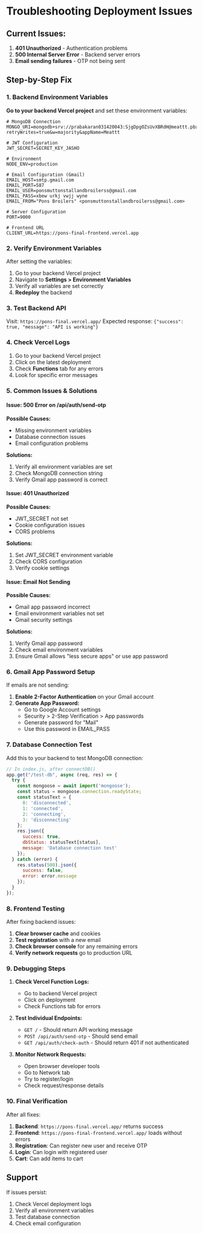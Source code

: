 # Troubleshooting Deployment Issues

## Current Issues:
1. **401 Unauthorized** - Authentication problems
2. **500 Internal Server Error** - Backend server errors
3. **Email sending failures** - OTP not being sent

## Step-by-Step Fix

### 1. Backend Environment Variables

**Go to your backend Vercel project** and set these environment variables:

```env
# MongoDB Connection
MONGO_URI=mongodb+srv://prabakaran031420043:SjgDpgOZsUvXBRdH@meattt.pbxuidm.mongodb.net/?retryWrites=true&w=majority&appName=Meattt

# JWT Configuration
JWT_SECRET=SECRET_KEY_JASHO

# Environment
NODE_ENV=production

# Email Configuration (Gmail)
EMAIL_HOST=smtp.gmail.com
EMAIL_PORT=587
EMAIL_USER=ponsmuttonstallandbroilerss@gmail.com
EMAIL_PASS=xbew urkj vwjj wyne
EMAIL_FROM="Pons Broilers" <ponsmuttonstallandbroilerss@gmail.com>

# Server Configuration
PORT=9000

# Frontend URL
CLIENT_URL=https://pons-final-frontend.vercel.app
```

### 2. Verify Environment Variables

After setting the variables:
1. Go to your backend Vercel project
2. Navigate to **Settings > Environment Variables**
3. Verify all variables are set correctly
4. **Redeploy** the backend

### 3. Test Backend API

Visit: `https://pons-final.vercel.app/`
Expected response: `{"success": true, "message": "API is working"}`

### 4. Check Vercel Logs

1. Go to your backend Vercel project
2. Click on the latest deployment
3. Check **Functions** tab for any errors
4. Look for specific error messages

### 5. Common Issues & Solutions

#### Issue: 500 Error on /api/auth/send-otp
**Possible Causes:**
- Missing environment variables
- Database connection issues
- Email configuration problems

**Solutions:**
1. Verify all environment variables are set
2. Check MongoDB connection string
3. Verify Gmail app password is correct

#### Issue: 401 Unauthorized
**Possible Causes:**
- JWT_SECRET not set
- Cookie configuration issues
- CORS problems

**Solutions:**
1. Set JWT_SECRET environment variable
2. Check CORS configuration
3. Verify cookie settings

#### Issue: Email Not Sending
**Possible Causes:**
- Gmail app password incorrect
- Email environment variables not set
- Gmail security settings

**Solutions:**
1. Verify Gmail app password
2. Check email environment variables
3. Ensure Gmail allows "less secure apps" or use app password

### 6. Gmail App Password Setup

If emails are not sending:

1. **Enable 2-Factor Authentication** on your Gmail account
2. **Generate App Password:**
   - Go to Google Account settings
   - Security > 2-Step Verification > App passwords
   - Generate password for "Mail"
   - Use this password in EMAIL_PASS

### 7. Database Connection Test

Add this to your backend to test MongoDB connection:

```javascript
// In index.js, after connectDB()
app.get("/test-db", async (req, res) => {
  try {
    const mongoose = await import('mongoose');
    const status = mongoose.connection.readyState;
    const statusText = {
      0: 'disconnected',
      1: 'connected',
      2: 'connecting',
      3: 'disconnecting'
    };
    res.json({ 
      success: true, 
      dbStatus: statusText[status],
      message: 'Database connection test'
    });
  } catch (error) {
    res.status(500).json({ 
      success: false, 
      error: error.message 
    });
  }
});
```

### 8. Frontend Testing

After fixing backend issues:

1. **Clear browser cache** and cookies
2. **Test registration** with a new email
3. **Check browser console** for any remaining errors
4. **Verify network requests** go to production URL

### 9. Debugging Steps

1. **Check Vercel Function Logs:**
   - Go to backend Vercel project
   - Click on deployment
   - Check Functions tab for errors

2. **Test Individual Endpoints:**
   - `GET /` - Should return API working message
   - `POST /api/auth/send-otp` - Should send email
   - `GET /api/auth/check-auth` - Should return 401 if not authenticated

3. **Monitor Network Requests:**
   - Open browser developer tools
   - Go to Network tab
   - Try to register/login
   - Check request/response details

### 10. Final Verification

After all fixes:

1. **Backend**: `https://pons-final.vercel.app/` returns success
2. **Frontend**: `https://pons-final-frontend.vercel.app/` loads without errors
3. **Registration**: Can register new user and receive OTP
4. **Login**: Can login with registered user
5. **Cart**: Can add items to cart

## Support

If issues persist:
1. Check Vercel deployment logs
2. Verify all environment variables
3. Test database connection
4. Check email configuration 